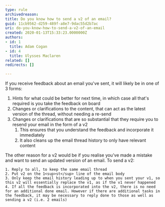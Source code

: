 ```yaml
---
type: rule
archivedreason: 
title: Do you know how to send a v2 of an email?
guid: 11cb9562-d259-489f-a8e7-9dac55d2b7ac
uri: do-you-know-how-to-send-a-v2-of-an-email
created: 2020-01-13T15:33:23.0000000Z
authors:
- id: 1
  title: Adam Cogan
- id: 4
  title: Ulysses Maclaren
related: []
redirects: []

---
```


If you receive feedback about an email you've sent, it will likely be in one of 3 forms:

<!--endintro-->

1. Hints for what could be better for next time, in which case all that's required is you take the feedback on board
2. Changes or clarifications to the content, that can act as the latest version of the thread, without needing a re-send
3. Changes or clarifications that are so substantial that they require you to resend your email in the form of a v2
    1. This ensures that you understand the feedback and incorporate it immediately
    2. It also cleans up the email thread history to only have relevant content




The other reason for a v2 would be if you realise you've made a mistake and want to send an updated version of an email.
To send a v2:

    1. Reply to all, to keep the same email thread
    2. Put v2 on the 1<sup>st</sup> line of the email body
    3. Only keep the email history leading up to when you sent your v1, so this v2 will essentially replace the v1, as if the v1 never happened
    4. If all the feedback is incorporated into the v2, there is no need for an additional done email. However if there are additional tasks in the feedback, it may be necessary to reply done to those as well as sending a v2 (i.e. 2 emails)

